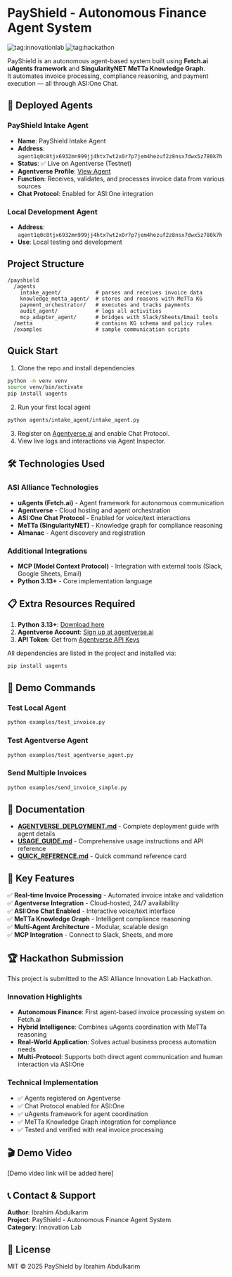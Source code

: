 # PayShield - Autonomous Finance Agent System

![tag:innovationlab](https://img.shields.io/badge/innovationlab-3D8BD3)
![tag:hackathon](https://img.shields.io/badge/hackathon-5F43F1)

PayShield is an autonomous agent-based system built using **Fetch.ai uAgents framework** and **SingularityNET MeTTa Knowledge Graph**.  
It automates invoice processing, compliance reasoning, and payment execution — all through ASI:One Chat.

## 🤖 Deployed Agents

### PayShield Intake Agent
- **Name**: PayShield Intake Agent
- **Address**: `agent1q0c8tjx6932mn999jj4htx7wt2x0r7p7jem4hezuf2z8nsx7dwx5z780k7h`
- **Status**: ✅ Live on Agentverse (Testnet)
- **Agentverse Profile**: [View Agent](https://agentverse.ai/agents/details/agent1q0c8tjx6932mn999jj4htx7wt2x0r7p7jem4hezuf2z8nsx7dwx5z780k7h/profile)
- **Function**: Receives, validates, and processes invoice data from various sources
- **Chat Protocol**: Enabled for ASI:One integration

### Local Development Agent
- **Address**: `agent1q0c8tjx6932mn999jj4htx7wt2x0r7p7jem4hezuf2z8nsx7dwx5z780k7h`
- **Use**: Local testing and development

## Project Structure
```
/payshield
  /agents
    intake_agent/           # parses and receives invoice data
    knowledge_metta_agent/  # stores and reasons with MeTTa KG
    payment_orchestrator/   # executes and tracks payments
    audit_agent/            # logs all activities
    mcp_adapter_agent/      # bridges with Slack/Sheets/Email tools
  /metta                    # contains KG schema and policy rules
  /examples                 # sample communication scripts
```

## Quick Start
1. Clone the repo and install dependencies
```bash
python -m venv venv
source venv/bin/activate
pip install uagents
```

2. Run your first local agent
```bash
python agents/intake_agent/intake_agent.py
```

3. Register on [Agentverse.ai](https://Agentverse.ai) and enable Chat Protocol.
4. View live logs and interactions via Agent Inspector.

## 🛠️ Technologies Used

### ASI Alliance Technologies
- **uAgents (Fetch.ai)** - Agent framework for autonomous communication
- **Agentverse** - Cloud hosting and agent orchestration
- **ASI:One Chat Protocol** - Enabled for voice/text interactions
- **MeTTa (SingularityNET)** - Knowledge graph for compliance reasoning
- **Almanac** - Agent discovery and registration

### Additional Integrations
- **MCP (Model Context Protocol)** - Integration with external tools (Slack, Google Sheets, Email)
- **Python 3.13+** - Core implementation language

## 📋 Extra Resources Required

1. **Python 3.13+**: [Download here](https://www.python.org/downloads/)
2. **Agentverse Account**: [Sign up at agentverse.ai](https://agentverse.ai)
3. **API Token**: Get from [Agentverse API Keys](https://agentverse.ai/profile/api-keys)

All dependencies are listed in the project and installed via:
```bash
pip install uagents
```

## 🚀 Demo Commands

### Test Local Agent
```bash
python examples/test_invoice.py
```

### Test Agentverse Agent
```bash
python examples/test_agentverse_agent.py
```

### Send Multiple Invoices
```bash
python examples/send_invoice_simple.py
```

## 📖 Documentation

- **[AGENTVERSE_DEPLOYMENT.md](AGENTVERSE_DEPLOYMENT.md)** - Complete deployment guide with agent details
- **[USAGE_GUIDE.md](USAGE_GUIDE.md)** - Comprehensive usage instructions and API reference
- **[QUICK_REFERENCE.md](QUICK_REFERENCE.md)** - Quick command reference card

## 🎯 Key Features

✅ **Real-time Invoice Processing** - Automated invoice intake and validation  
✅ **Agentverse Integration** - Cloud-hosted, 24/7 availability  
✅ **ASI:One Chat Enabled** - Interactive voice/text interface  
✅ **MeTTa Knowledge Graph** - Intelligent compliance reasoning  
✅ **Multi-Agent Architecture** - Modular, scalable design  
✅ **MCP Integration** - Connect to Slack, Sheets, and more  

## 🏆 Hackathon Submission

This project is submitted to the ASI Alliance Innovation Lab Hackathon.

### Innovation Highlights
- **Autonomous Finance**: First agent-based invoice processing system on Fetch.ai
- **Hybrid Intelligence**: Combines uAgents coordination with MeTTa reasoning
- **Real-World Application**: Solves actual business process automation needs
- **Multi-Protocol**: Supports both direct agent communication and human interaction via ASI:One

### Technical Implementation
- ✅ Agents registered on Agentverse
- ✅ Chat Protocol enabled for ASI:One
- ✅ uAgents framework for agent coordination
- ✅ MeTTa Knowledge Graph integration for compliance
- ✅ Tested and verified with real invoice processing

## 🎬 Demo Video

[Demo video link will be added here]

## 📞 Contact & Support

**Author**: Ibrahim Abdulkarim  
**Project**: PayShield - Autonomous Finance Agent System  
**Category**: Innovation Lab  

## 📄 License
MIT © 2025 PayShield by Ibrahim Abdulkarim
